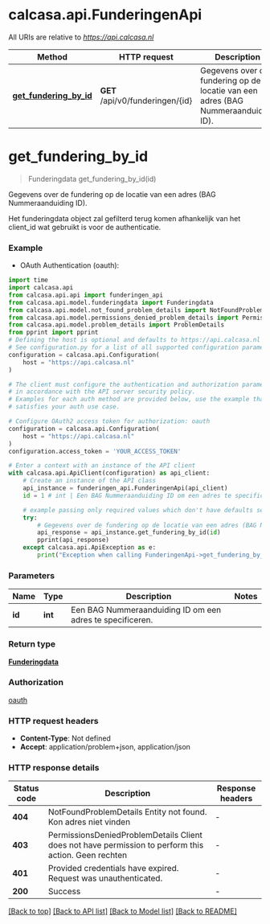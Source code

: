 # calcasa.api.FunderingenApi

All URIs are relative to *https://api.calcasa.nl*

Method | HTTP request | Description
------------- | ------------- | -------------
[**get_fundering_by_id**](FunderingenApi.md#get_fundering_by_id) | **GET** /api/v0/funderingen/{id} | Gegevens over de fundering op de locatie van een adres (BAG Nummeraanduiding ID).


# **get_fundering_by_id**
> Funderingdata get_fundering_by_id(id)

Gegevens over de fundering op de locatie van een adres (BAG Nummeraanduiding ID).

Het funderingdata object zal gefilterd terug komen afhankelijk van het client_id wat gebruikt is voor de authenticatie.

### Example

* OAuth Authentication (oauth):

```python
import time
import calcasa.api
from calcasa.api.api import funderingen_api
from calcasa.api.model.funderingdata import Funderingdata
from calcasa.api.model.not_found_problem_details import NotFoundProblemDetails
from calcasa.api.model.permissions_denied_problem_details import PermissionsDeniedProblemDetails
from calcasa.api.model.problem_details import ProblemDetails
from pprint import pprint
# Defining the host is optional and defaults to https://api.calcasa.nl
# See configuration.py for a list of all supported configuration parameters.
configuration = calcasa.api.Configuration(
    host = "https://api.calcasa.nl"
)

# The client must configure the authentication and authorization parameters
# in accordance with the API server security policy.
# Examples for each auth method are provided below, use the example that
# satisfies your auth use case.

# Configure OAuth2 access token for authorization: oauth
configuration = calcasa.api.Configuration(
    host = "https://api.calcasa.nl"
)
configuration.access_token = 'YOUR_ACCESS_TOKEN'

# Enter a context with an instance of the API client
with calcasa.api.ApiClient(configuration) as api_client:
    # Create an instance of the API class
    api_instance = funderingen_api.FunderingenApi(api_client)
    id = 1 # int | Een BAG Nummeraanduiding ID om een adres te specificeren.

    # example passing only required values which don't have defaults set
    try:
        # Gegevens over de fundering op de locatie van een adres (BAG Nummeraanduiding ID).
        api_response = api_instance.get_fundering_by_id(id)
        pprint(api_response)
    except calcasa.api.ApiException as e:
        print("Exception when calling FunderingenApi->get_fundering_by_id: %s\n" % e)
```


### Parameters

Name | Type | Description  | Notes
------------- | ------------- | ------------- | -------------
 **id** | **int**| Een BAG Nummeraanduiding ID om een adres te specificeren. |

### Return type

[**Funderingdata**](Funderingdata.md)

### Authorization

[oauth](../README.md#oauth)

### HTTP request headers

 - **Content-Type**: Not defined
 - **Accept**: application/problem+json, application/json


### HTTP response details

| Status code | Description | Response headers |
|-------------|-------------|------------------|
**404** | NotFoundProblemDetails Entity not found.   Kon adres niet vinden   |  -  |
**403** | PermissionsDeniedProblemDetails Client does not have permission to perform this action.   Geen rechten   |  -  |
**401** | Provided credentials have expired.  Request was unauthenticated.   |  -  |
**200** | Success |  -  |

[[Back to top]](#) [[Back to API list]](../README.md#documentation-for-api-endpoints) [[Back to Model list]](../README.md#documentation-for-models) [[Back to README]](../README.md)

